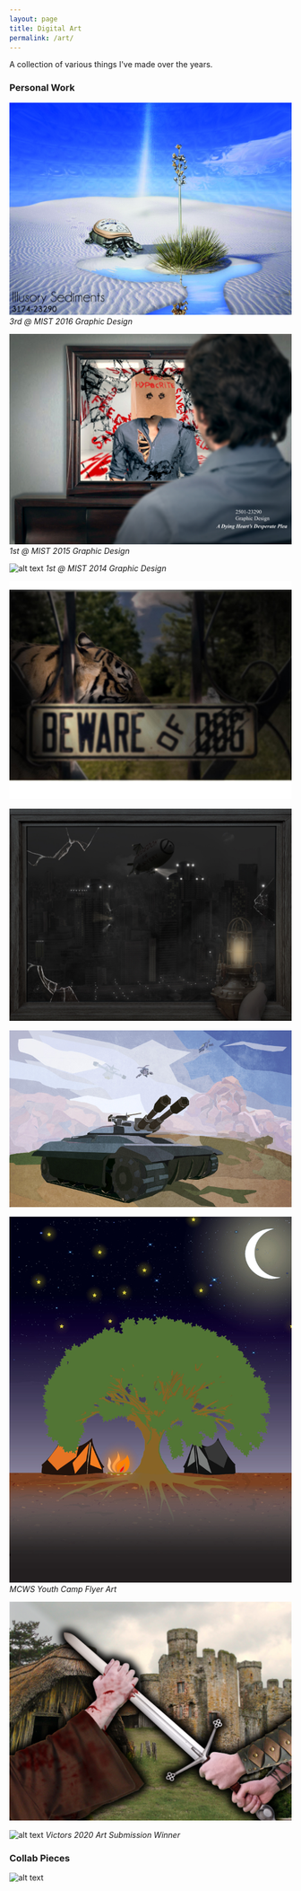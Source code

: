 ```yaml
---
layout: page
title: Digital Art
permalink: /art/
---
```


A collection of various things I've made over the years.
### Personal Work
![alt text](/assets/art/turtle.jpg)
*3rd @ MIST 2016 Graphic Design*  



![alt text](/assets/art/mirror.jpg)
*1st @ MIST 2015 Graphic Design*  



![alt text](/assets/art/street.jpg)
*1st @ MIST 2014 Graphic Design*  



![alt text](/assets/art/fence.jpg)  



![alt text](/assets/art/orwell.jpg)  



![alt text](/assets/art/tank.jpg)  



![alt text](/assets/art/tree.jpg)
*MCWS Youth Camp Flyer Art*  



![alt text](/assets/art/war.jpg)  



![alt text](/assets/art/wolverine.jpg)
*Victors 2020 Art Submission Winner*  



### Collab Pieces
![alt text](/assets/art/shirt.jpg)
